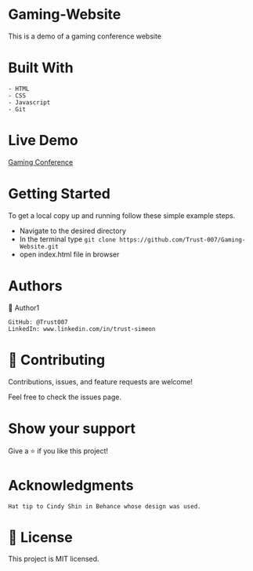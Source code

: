 # Gaming-Website

This is a demo of a gaming conference website

# Built With

    - HTML
    - CSS
    - Javascript
    - Git

# Live Demo 

[Gaming Conference](https://trust-007.github.io/Gaming-Website/)

# Getting Started

To get a local copy up and running follow these simple example steps.
- Navigate to the desired directory
- In the terminal type `git clone https://github.com/Trust-007/Gaming-Website.git`
- open index.html file in browser

# Authors

👤 Author1

    GitHub: @Trust007
    LinkedIn: www.linkedin.com/in/trust-simeon

# 🤝 Contributing

Contributions, issues, and feature requests are welcome!

Feel free to check the issues page.

# Show your support

Give a ⭐️ if you like this project!

# Acknowledgments

    Hat tip to Cindy Shin in Behance whose design was used.

# 📝 License

This project is MIT licensed.
